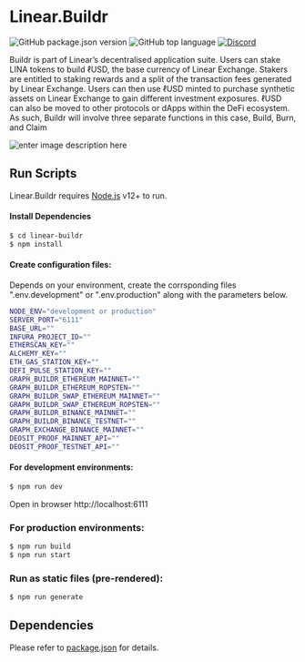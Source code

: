 # Linear.Buildr

![GitHub package.json version](https://img.shields.io/github/package-json/v/Linear-finance/linear-buildr) ![GitHub top language](https://img.shields.io/github/languages/top/Linear-finance/linear-buildr) [![Discord](https://img.shields.io/discord/738363983031173151?color=768AD4&label=discord)](https://discordapp.com/channels/738363983031173151/)

Buildr is part of Linear’s decentralised application suite. Users can stake LINA tokens to build ℓUSD, the base currency of Linear Exchange. Stakers are entitled to staking rewards and a split of the transaction fees generated by Linear Exchange. Users can then use ℓUSD minted to purchase synthetic assets on Linear Exchange to gain different investment exposures. ℓUSD can also be moved to other protocols or dApps within the DeFi ecosystem. As such, Buildr will involve three separate functions in this case, Build, Burn, and Claim

![enter image description here](https://miro.medium.com/max/1400/0*HMts90TiEYZgPE6P)

## Run Scripts

Linear.Buildr requires [Node.js](https://nodejs.org/) v12+ to run.

#### Install Dependencies

```sh
$ cd linear-buildr
$ npm install
```

#### Create configuration files:

Depends on your environment, create the corrsponding files ".env.development" or ".env.production" along with the parameters below.

```sh
NODE_ENV="development or production"
SERVER_PORT="6111"
BASE_URL=""
INFURA_PROJECT_ID=""
ETHERSCAN_KEY=""
ALCHEMY_KEY=""
ETH_GAS_STATION_KEY=""
DEFI_PULSE_STATION_KEY=""
GRAPH_BUILDR_ETHEREUM_MAINNET=""
GRAPH_BUILDR_ETHEREUM_ROPSTEN=""
GRAPH_BUILDR_SWAP_ETHEREUM_MAINNET=""
GRAPH_BUILDR_SWAP_ETHEREUM_ROPSTEN=""
GRAPH_BUILDR_BINANCE_MAINNET=""
GRAPH_BUILDR_BINANCE_TESTNET=""
GRAPH_EXCHANGE_BINANCE_MAINNET=""
DEOSIT_PROOF_MAINNET_API=""
DEOSIT_PROOF_TESTNET_API=""
```

#### For development environments:

```sh
$ npm run dev
```
Open in browser http://localhost:6111

### For production environments:


```sh
$ npm run build
$ npm run start
```

### Run as static files (pre-rendered):

```sh
$ npm run generate
```

## Dependencies

Please refer to [package.json][PKJS] for details.

[PKJS]: <https://github.com/Linear-finance/linear-buildr/blob/v2/package.json>
